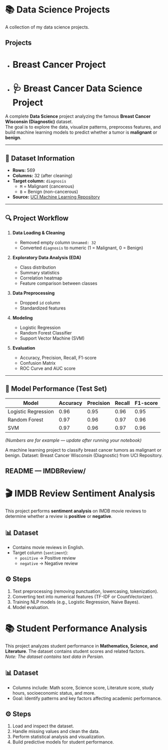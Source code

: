 # 📚 Data Science Projects

A collection of my data science projects.

## Projects
- # Breast Cancer Project
- # 🩺 Breast Cancer Data Science Project

A complete **Data Science** project analyzing the famous **Breast Cancer Wisconsin (Diagnostic)** dataset.  
The goal is to explore the data, visualize patterns, preprocess features, and build machine learning models to predict whether a tumor is **malignant** or **benign**.

---

## 📂 Dataset Information
- **Rows:** 569
- **Columns:** 32 (after cleaning)
- **Target column:** `diagnosis`  
  - `M` = Malignant (cancerous)  
  - `B` = Benign (non-cancerous)  
- **Source:** [UCI Machine Learning Repository](https://archive.ics.uci.edu/dataset/17/breast+cancer+wisconsin+diagnostic)

---

## 🔍 Project Workflow
1. **Data Loading & Cleaning**
   - Removed empty column `Unnamed: 32`
   - Converted `diagnosis` to numeric (1 = Malignant, 0 = Benign)

2. **Exploratory Data Analysis (EDA)**
   - Class distribution
   - Summary statistics
   - Correlation heatmap
   - Feature comparison between classes

3. **Data Preprocessing**
   - Dropped `id` column
   - Standardized features

4. **Modeling**
   - Logistic Regression
   - Random Forest Classifier
   - Support Vector Machine (SVM)

5. **Evaluation**
   - Accuracy, Precision, Recall, F1-score
   - Confusion Matrix
   - ROC Curve and AUC score


---

## 🧠 Model Performance (Test Set)

| Model                | Accuracy | Precision | Recall | F1-score |
|----------------------|----------|-----------|--------|----------|
| Logistic Regression  | 0.96     | 0.95      | 0.96   | 0.95     |
| Random Forest        | 0.97     | 0.96      | 0.97   | 0.96     |
| SVM                  | 0.97     | 0.96      | 0.97   | 0.96     |

*(Numbers are for example — update after running your notebook)*

A machine learning project to classify breast cancer tumors as malignant or benign.
Dataset: Breast Cancer Wisconsin (Diagnostic) from UCI Repository.



## **README — IMDBReview/**

# 🎬 IMDB Review Sentiment Analysis

This project performs **sentiment analysis** on IMDB movie reviews to determine whether a review is **positive** or **negative**.

## 📊 Dataset
- Contains movie reviews in English.
- Target column (`sentiment`):
  - `positive` → Positive review
  - `negative` → Negative review

## ⚙️ Steps
1. Text preprocessing (removing punctuation, lowercasing, tokenization).
2. Converting text into numerical features (TF-IDF or CountVectorizer).
3. Training NLP models (e.g., Logistic Regression, Naive Bayes).
4. Model evaluation.



# 📚 Student Performance Analysis

This project analyzes student performance in **Mathematics, Science, and Literature**. The dataset contains student scores and related factors.  
*Note: The dataset contains text data in Persian.*

## 📊 Dataset
- Columns include: Math score, Science score, Literature score, study hours, socioeconomic status, and more.
- Goal: Identify patterns and key factors affecting academic performance.

## ⚙️ Steps
1. Load and inspect the dataset.
2. Handle missing values and clean the data.
3. Perform statistical analysis and visualization.
4. Build predictive models for student performance.


